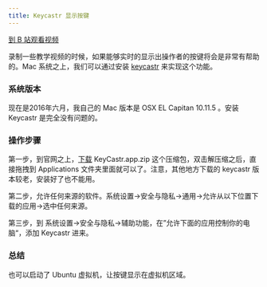 ```yaml
---
title: Keycastr 显示按键
---
```


[到 B 站观看视频](https://www.bilibili.com/video/BV1pC4y1W7TE/)

录制一些教学视频的时候，如果能够实时的显示出操作者的按键将会是非常有帮助的。Mac 系统之上，我们可以通过安装 [keycastr](https://github.com/keycastr/keycastr) 来实现这个功能。


### 系统版本

现在是2016年六月，我自己的 Mac 版本是 OSX EL Capitan 10.11.5 。安装 Keycastr 是完全没有问题的。


### 操作步骤

第一步，到官网之上，[下载](https://github.com/keycastr/keycastr/releases) KeyCastr.app.zip 这个压缩包，双击解压缩之后，直接拖拽到 Applications 文件夹里面就可以了。注意，其他地方下载的 keycastr 版本较老，安装好了也不能用。

第二步，允许任何来源的软件。系统设置->安全与隐私->通用->允许从以下位置下载的应用->选中任何来源。

第三步，到 系统设置->安全与隐私->辅助功能，在”允许下面的应用控制你的电脑“，添加 Keycastr 进来。

### 总结

也可以启动了 Ubuntu 虚拟机，让按键显示在虚拟机区域。

